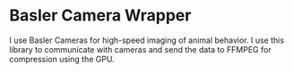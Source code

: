 # Basler Camera Wrapper

I use Basler Cameras for high-speed imaging of animal behavior. I use this library to communicate
with cameras and send the data to FFMPEG for compression using the GPU. 

